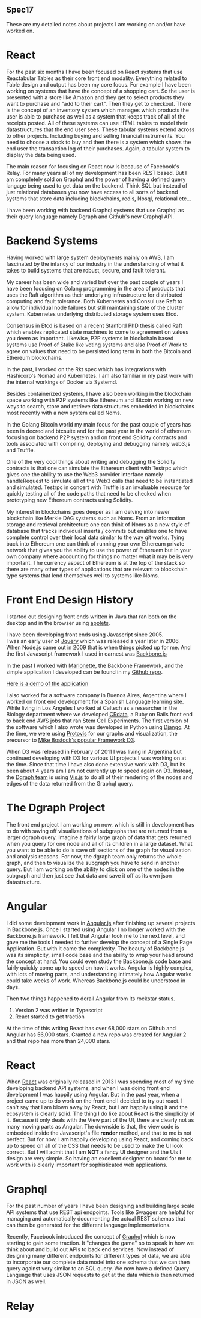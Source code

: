 Spec17
---------------

These are my detailed notes about projects I am working on and/or have worked on.  

# React

For the past six months I have been focused on React systems that use Reactabular Tables as their core front end modality.  Everything related to Table design and output has been my core focus.  For example I have been working on systems that have the concept of a shopping cart.  So the user is presented with a store like Amazon and they get to select products they want to purchase and "add to their cart".  Then they get to checkout.  There is the concept of an inventory system which manages which products the user is able to purchase as well as a system that keeps track of all of the receipts posted.  All of these systems can use HTML tables to model their datastructures that the end user sees.  These tabular  systems extend across to other projects.  Including buying and selling financial instruments.  You need to choose a stock to buy and then there is a system which shows the end user the transaction log of their purchases.  Again, a tabular system to display the data being used.

The main reason for focusing on React now is because of Facebook's Relay.  For many years all of my development has been REST based.  But I am completely sold on Graphql and the power of having a defined query langage being used to get data on the backend.  Think SQL but instead of just relational databases you now have access to all sorts of backend systems that store data including blockchains, redis, Nosql, relational etc...

I have been working with backend Graphql systems that use Graphql as their query language namely Dgraph and Github's new Graphql API.

# Backend Systems

Having worked with large system deployments mainly on AWS, I am fascinated by the infancy of our industry in the understanding of what it takes to build systems that are robust, secure, and fault tolerant.

My career has been wide and varied but over the past couple of years I have been focusing on Golang programming in the area of products that uses the Raft algorithm as their underlying infrastructure for distributed computing and fault tolerance. Both Kubernetes and Consul use Raft to allow for individual node failures but still maintaining state of the cluster system.  Kubernetes underlying distributed storage system uses Etcd.

Consensus in Etcd is based on a recent Stanford PhD thesis called Raft which enables replicated state machines to come to agreement on values you deem as important. Likewise, P2P systems in blockchain based systems use Proof of Stake like voting systems and also Proof of Work to agree on values that need to be persisted long term in both the Bitcoin and Ethereum blockchains.

In the past, I worked on the Rkt spec which has integrations with Hashicorp's Nomad and Kubernetes.  I am also familiar in my past work with the internal workings of Docker via Systemd.

Besides containerized systems, I have also been working in the blockchain space working with P2P systems like Ethereum and Bitcoin working on new ways to search, store and retrieve data structures embedded in blockchains most recently with a new system called Noms.

In the Golang Bitcoin world my main focus for the past couple of years has been in decred and btcsuite and for the past year in the world of ethereum focusing on backend P2P system and on front end Solidity contracts and tools associated with compiling, deploying and debugging namely web3.js and Truffle.

One of the very cool things about writing and debugging the Solidity contracts is that one can simulate the Ethereum client with Testrpc which gives one the ability to use the Web3 provider interface namely handleRequest to simulate all of the Web3 calls that need to be instantiated and simulated. Testrpc in concert with Truffle is an invaluable resource for quickly testing all of the code paths that need to be checked when prototyping new Ethereum contracts using Solidity.

My interest in blockchains goes deeper as I am delving into newer blockchain like Merkle DAG systems such as Noms.  From an information storage and retrieval architecture one can think of Noms as a new style of database that tracks individual inserts / commits but enables one to have complete control over their local data similar to the way git works.  Tying back into Ethereum one can think of running your own Ethereum private network that gives you the ability to use the power of Etheruem but in your own company where accounting for things no matter what it may be is very important.  The currency aspect of Ethereum is at the top of the stack so there are many other types of applications that are relevant to blockchain type systems that lend themselves well to systems like Noms.

# Front End Design History

I started
out designing front ends written in Java that ran both on the desktop and
in the browser using
[applets](https://en.wikipedia.org/wiki/Java_applet).

I have been developing front ends using Javascript since 2005.  
I was an early user of
[Jquery](https://jquery.com/) which was released a year later in 2006.
When
Node.js came out in 2009 that is when things picked up for me.  And
the first Javascript framework I used in earnest was
[Backbone.js](http://backbonejs.org/)

In the past I worked with
[Marionette](https://marionettejs.com/), the Backbone Framework,
and the simple application I developed can be found in my
[Github repo](https://github.com/stormabq/jobs).

[Here is a demo of the application](http://stormabq.github.io/jobs/)

I also worked for a software company in Buenos Aires, Argentina where I worked on front end development for a Spanish Language learning site.  While living in Los Angeles I worked at Caltech as a researcher in the Biology department where we developed
[CRdata](https://github.com/seerdata/crdata),
a Ruby on Rails front end to back end AWS jobs that ran Stem Cell Experiments.  The first version of the software which I also wrote was developed in Python using
[Django](https://www.djangoproject.com/).  At the time, we were using
[Protovis](http://mbostock.github.io/protovis/)
for our graphs and visualization, the precursor to
[Mike Bostock's popular Framework D3](https://d3js.org/).  

When D3 was released in February of 2011 I was living in Argentina but continued developing with D3 for various UI projects I was working on at the time.  Since that time I have also done extensive work with D3, but its been about 4 years am I am not currently up to speed again on D3.  Instead, the
[Dgraph team](https://dgraph.io/)
is using
[Vis.js](http://visjs.org/)
to do all of their rendering of the nodes and edges of the data returned from the Graphql query.

# The Dgraph Project

The front end project I am working on now, which is still in development has to do with saving off visualizations of subgraphs that are returned from a larger dgraph query.  Imagine a fairly large graph of data that gets returned when you query for one node and all of its children in a large dataset.  What you want to be able to do is save off sections of the graph for visualization and analysis reasons.  For now, the dgraph team only returns the whole graph, and then to visualize the subgraph you have to send in another query.  But I am working on the ability to click on one of the nodes in the subgraph and then just see that data and save it off as its own json datastructure.

# Angular

I did some development work in
[Angular.js](https://angular.io/)
after finishing up several projects in Backbone.js.  Once I started using Angular I no longer worked with the Backbone.js framework.  I felt that Angular took me to the next level, and gave me the tools I needed to further develop the concept of a Single Page Application.  But with it came the complexity.  The beauty of Backbone.js was its simplicity, small code base and the ability to wrap your head around the concept at hand.  You could even study the Backbone.js code base and fairly quickly come up to speed on how it works.  Angular is highly complex, with lots of moving parts, and understanding intimately how Angular works could take weeks of work.  Whereas Backbone.js could be understood in days.

Then two things happened to derail Angular from its rockstar status.

1. Version 2 was written in Typescript
2. React started to get traction

At the time of this writing React has over 68,000 stars on Github and Angular has 56,000 stars.  Granted a new repo was created for Angular 2 and that repo has more than 24,000 stars.   

# React

When
[React](https://facebook.github.io/react/)
was originally released in 2013 I was spending most of my time developing backend API systems, and when I was doing front end development I was happily using Angular.  But in the past year, when a project came up to do work on the front end I decided to try out react.  I can't say that I am blown away by React, but I am happily using it and the ecosystem is clearly solid.  The thing I do like about React is the simplicity of it.  Because it only deals with the View part of the UI, there are clearly not as many moving parts as Angular.  The downside is that, the view code is embedded inside the Javascript's file **render** method, and that to me is not perfect.  But for now, I am happily developing using React, and coming back up to speed on all of the CSS that needs to be used to make the UI look correct.  But I will admit that I am **NOT** a fancy UI designer and the UIs I design are very simple.  So having an excellent designer on board for me to work with is clearly important for sophisticated web applications.


# Graphql

For the past number of years I have been designing and building large scale API systems that use REST api endpoints.  Tools like Swagger are helpful for managing and automatically documenting the actual REST schemas that can then be generated for the different language implementations.

Recently, Facebook introduced the concept of
[Graphql](http://graphql.org/)
which is now starting to gain some traction.  It "changes the game" so to speak in how we think about and build out APIs to back end services.  Now instead of designing many different endpoints for different types of data, we are able to incorporate our complete data model into one schema that we can then query against very similar to an SQL query.  We now have a defined Query Language that uses JSON requests to get at the data which is then returned in JSON as well.

# Relay
